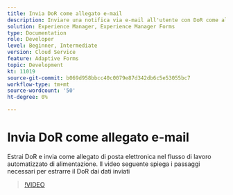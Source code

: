 ```yaml
---
title: Invia DoR come allegato e-mail
description: Inviare una notifica via e-mail all'utente con DoR come allegato e-mail
solution: Experience Manager, Experience Manager Forms
type: Documentation
role: Developer
level: Beginner, Intermediate
version: Cloud Service
feature: Adaptive Forms
topic: Development
kt: 11019
source-git-commit: b069d958bbcc40c0079e87d342db6c5e53055bc7
workflow-type: tm+mt
source-wordcount: '50'
ht-degree: 0%

---
```


# Invia DoR come allegato e-mail

Estrai DoR e invia come allegato di posta elettronica nel flusso di lavoro automatizzato di alimentazione.
Il video seguente spiega i passaggi necessari per estrarre il DoR dai dati inviati
>[!VIDEO](https://video.tv.adobe.com/v/346731/?quality=12&learn=on)
